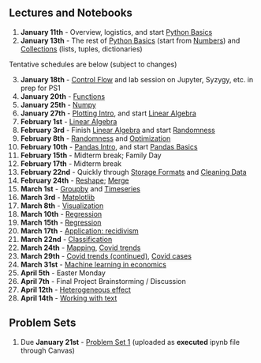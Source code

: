 ## Lectures and Notebooks

1. **January 11th** - Overview, logistics, and start [Python Basics](https://datascience.quantecon.org/python_fundamentals/basics.html)
2. **January 13th** - The rest of [Python Basics](https://datascience.quantecon.org/python_fundamentals/basics.html) (start from [Numbers](https://datascience.quantecon.org/python_fundamentals/basics.html#Numbers)) and [Collections](https://datascience.quantecon.org/python_fundamentals/collections.html) (lists, tuples, dictionaries)

Tentative schedules are below (subject to changes)

3. **January 18th** - [Control Flow](https://datascience.quantecon.org/python_fundamentals/control_flow.html) and lab session on Jupyter, Syzygy, etc.  in prep for PS1
4. **January 20th** - [Functions](https://datascience.quantecon.org/python_fundamentals/functions.html)
5. **January 25th** - [Numpy](https://datascience.quantecon.org/scientific/numpy_arrays.html)
6. **January 27th** - [Plotting Intro](https://datascience.quantecon.org/scientific/plotting.html), and start [Linear Algebra](https://datascience.quantecon.org/scientific/applied_linalg.html)
7. **February 1st** - [Linear Algebra](https://datascience.quantecon.org/scientific/applied_linalg.html)
8. **February 3rd** - Finish [Linear Algebra](https://datascience.quantecon.org/scientific/applied_linalg.html) and start [Randomness](https://datascience.quantecon.org/scientific/randomness.html)
9. **February 8th** - [Randomness](https://datascience.quantecon.org/scientific/randomness.html) and [Optimization](https://datascience.quantecon.org/scientific/optimization.html)
10. **February 10th** - [Pandas Intro](https://datascience.quantecon.org/pandas/intro.html), and start [Pandas Basics](https://datascience.quantecon.org/pandas/basics.html)
11. **February 15th** - Midterm break; Family Day
12. **February 17th** - Midterm break
13. **February 22nd** - Quickly through [Storage Formats](https://datascience.quantecon.org/pandas/storage_formats.html) and [Cleaning Data](https://datascience.quantecon.org/pandas/data_clean.html)
14. **February 24th** - [Reshape](https://datascience.quantecon.org/pandas/reshape.html); [Merge](https://datascience.quantecon.org/pandas/merge.html)
15. **March 1st** - [Groupby](https://datascience.quantecon.org/pandas/groupby.html) and [Timeseries](https://datascience.quantecon.org/pandas/timeseries.html)
16. **March 3rd** - [Matplotlib](https://datascience.quantecon.org/pandas/matplotlib.html)
17. **March 8th** - [Visualization](https://datascience.quantecon.org/applications/visualization_rules.html)
18. **March 10th** - [Regression](https://datascience.quantecon.org/applications/regression.html)
19. **March 15th** - [Regression](https://datascience.quantecon.org/applications/regression.html)
20. **March 17th** - [Application: recidivism](https://datascience.quantecon.org/applications/recidivism.html)
21. **March 22nd** - [Classification](https://datascience.quantecon.org/applications/classification.html)
22. **March 24th** - [Mapping](https://datascience.quantecon.org/applications/maps.html), [Covid trends](https://github.com/ubcecon/ECON323_2020_Fall/blob/master/extra_notebooks/covid-trends.ipynb)
23. **March 29th** - [Covid trends (continued)](https://github.com/ubcecon/ECON323_2020_Fall/blob/master/extra_notebooks/covid-trends.ipynb), [Covid cases](https://github.com/ubcecon/ECON323_2020_Fall/blob/master/extra_notebooks/covid-cases.ipynb)
24. **March 31st** - [Machine learning in economics](https://datascience.quantecon.org/applications/ml_in_economics.html)
25. **April 5th** - Easter Monday
26. **April 7th** - Final Project Brainstorming / Discussion
27. **April 12th** - [Heterogeneous effect](https://datascience.quantecon.org/applications/heterogeneity.html)
28. **April 14th** - [Working with text](https://datascience.quantecon.org/applications/working_with_text.html)

## Problem Sets
1. Due **January 21st** - [Problem Set 1](https://datascience.quantecon.org/problem_sets/problem_set_1.html) (uploaded as **executed** ipynb file through Canvas)
<!--
2. Due **September 24th** - [Problem Set 2](https://datascience.quantecon.org/problem_sets/problem_set_2.html)
3. Due **October 1st** - [Problem Set 3](https://datascience.quantecon.org/problem_sets/problem_set_3.html)
4. Due **October 8th** - [Problem Set 4](https://datascience.quantecon.org/problem_sets/problem_set_4.html) - Only quetsions 1, 3, 5, and 6
5. Due **October 22nd** - [Problem Set 5](https://datascience.quantecon.org/problem_sets/problem_set_5.html)
6. Due **October 29th** - [Problem Set 6](https://datascience.quantecon.org/problem_sets/problem_set_6.html) - Only questions 1-7 and 9-10.
7. Due **November 5th** - [Problem Set 7](https://datascience.quantecon.org/problem_sets/problem_set_7.html)
7. Due **November 19th** [Problem Set 8](https://datascience.quantecon.org/problem_sets/problem_set_8.html) or the exercises from [the covid prediction notebook](https://github.com/ubcecon/323-covid/blob/master/notebooks/covid-prediction.ipynb) -->

